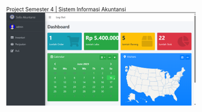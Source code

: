 Project Semester 4 | Sistem Informasi Akuntansi
![image_website](https://github.com/vinntodev/website_sistem_informasi_akuntansi/blob/bcc87b4a2915e7873297cd0887fc0f251514f22c/gambar.png)
